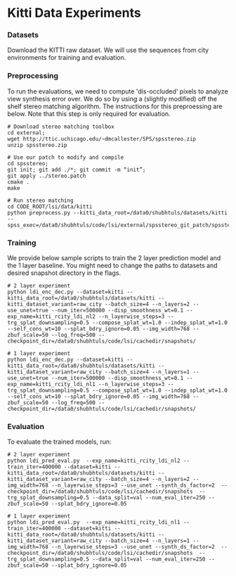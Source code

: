 # Kitti Data Experiments

### Datasets
Download the KITTI raw dataset. We will use the sequences from city environments for training and evaluation.

### Preprocessing
To run the evaluations, we need to compute 'dis-occluded' pixels to analyze view synthesis error over. We do so by using a (slightly modified) off the shelf stereo matching algorithm. The instructions for this preproessing are below. Note that this step is only required for evaluation.
```
# Download stereo matching toolbox
cd external;
wget http://ttic.uchicago.edu/~dmcallester/SPS/spsstereo.zip
unzip spsstereo.zip

# Use our patch to modify and compile
cd spsstereo;
git init; git add ./*; git commit -m “init”;
git apply ../stereo.patch
cmake .
make

# Run stereo matching
cd CODE_ROOT/lsi/data/kitti
python preprocess.py --kitti_data_root=/data0/shubhtuls/datasets/kitti --spss_exec=/data0/shubhtuls/code/lsi/external/spsstereo_git_patch/spsstereo
```

### Training
We provide below sample scripts to train the 2 layer prediction model and the 1 layer baseline. You might need to change the paths to datasets and desired snapshot directory in the flags.
```
# 2 layer experiment
python ldi_enc_dec.py --dataset=kitti --kitti_data_root=/data0/shubhtuls/datasets/kitti --kitti_dataset_variant=raw_city --batch_size=4 --n_layers=2 --use_unet=true --num_iter=500000 --disp_smoothness_wt=0.1 --exp_name=kitti_rcity_ldi_nl2 --n_layerwise_steps=3 --trg_splat_downsampling=0.5 --compose_splat_wt=1.0 --indep_splat_wt=1.0 --self_cons_wt=10 --splat_bdry_ignore=0.05 --img_width=768 --zbuf_scale=50 --log_freq=500 --checkpoint_dir=/data0/shubhtuls/code/lsi/cachedir/snapshots/

# 1 layer experiment
python ldi_enc_dec.py --dataset=kitti --kitti_data_root=/data0/shubhtuls/datasets/kitti --kitti_dataset_variant=raw_city --batch_size=4 --n_layers=1 --use_unet=true --num_iter=500000 --disp_smoothness_wt=0.1 --exp_name=kitti_rcity_ldi_nl1 --n_layerwise_steps=3 --trg_splat_downsampling=0.5 --compose_splat_wt=1.0 --indep_splat_wt=1.0 --self_cons_wt=10 --splat_bdry_ignore=0.05 --img_width=768 --zbuf_scale=50 --log_freq=500 --checkpoint_dir=/data0/shubhtuls/code/lsi/cachedir/snapshots/
```

### Evaluation
To evaluate the trained models, run:
```
# 2 layer experiment
python ldi_pred_eval.py  --exp_name=kitti_rcity_ldi_nl2 --train_iter=400000 --dataset=kitti --kitti_data_root=/data0/shubhtuls/datasets/kitti --kitti_dataset_variant=raw_city --batch_size=4 --n_layers=2 --img_width=768 --n_layerwise_steps=3 --use_unet --synth_ds_factor=2  --checkpoint_dir=/data0/shubhtuls/code/lsi/cachedir/snapshots  --trg_splat_downsampling=0.5 --data_split=val --num_eval_iter=250 --zbuf_scale=50 --splat_bdry_ignore=0.05

# 1 layer experiment
python ldi_pred_eval.py  --exp_name=kitti_rcity_ldi_nl1 --train_iter=400000 --dataset=kitti --kitti_data_root=/data0/shubhtuls/datasets/kitti --kitti_dataset_variant=raw_city --batch_size=4 --n_layers=1 --img_width=768 --n_layerwise_steps=3 --use_unet --synth_ds_factor=2  --checkpoint_dir=/data0/shubhtuls/code/lsi/cachedir/snapshots  --trg_splat_downsampling=0.5 --data_split=val --num_eval_iter=250 --zbuf_scale=50 --splat_bdry_ignore=0.05
```
